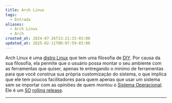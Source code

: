 ```yaml
---
title: Arch Linux
tags:
  - Entrada
aliases:
  - Arch Linux
  - Arch
created_at: 2024-07-26T13:21:33-03:00
updated_at: 2025-02-11T00:07:59-03:00
---
```


Arch Linux é uma [distro Linux](content/atomos/2024/07/26/Distro_Linux.md) que tem uma filosofia de [DIY](content/atomos/2024/07/08/DIY.md). Por causa da sua filosofia, ela permite que o usuário possa montar o seu ambiente com as ferramentas que quiser, apenas te entregando o minimo de ferramentas para que você construa sua própria customização do sistema, o que implica que ele tem poucos facilitadores para quem apenas que usar um sistema sem se importar com as opiniões de quem montou o [Sistema Operacional](content/entrada/2024/08/04/Sistema_Operacional.md). Ele é um [SO](content/entrada/2024/08/04/Sistema_Operacional.md) [rolling release](content/atomos/2024/07/07/Rolling_Release.md).

---